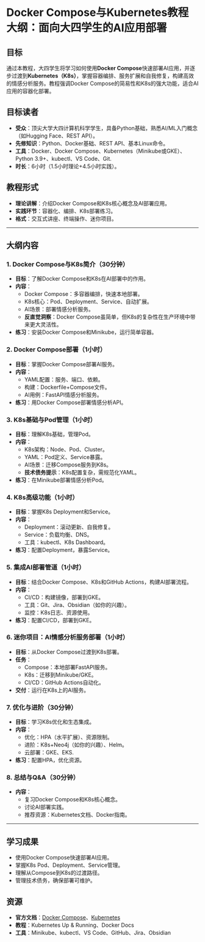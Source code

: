 # Docker Compose与Kubernetes教程大纲：面向大四学生的AI应用部署

## 目标
通过本教程，大四学生将学习如何使用**Docker Compose**快速部署AI应用，并逐步过渡到**Kubernetes（K8s）**，掌握容器编排、服务扩展和自我修复，构建高效的情感分析服务。教程强调Docker Compose的简易性和K8s的强大功能，适合AI应用的容器化部署。

## 目标读者
- **受众**：顶尖大学大四计算机科学学生，具备Python基础，熟悉AI/ML入门概念（如Hugging Face、REST API）。
- **先修知识**：Python、Docker基础、REST API、基本Linux命令。
- **工具**：Docker、Docker Compose、Kubernetes（Minikube或GKE）、Python 3.9+、kubectl、VS Code、Git.
- **时长**：6小时（1.5小时理论+4.5小时实践）。

## 教程形式
- **理论讲解**：介绍Docker Compose和K8s核心概念及AI部署应用。
- **实践环节**：容器化、编排、K8s部署练习。
- **格式**：交互式讲座、终端操作、迷你项目。

---

## 大纲内容

### 1. Docker Compose与K8s简介（30分钟）
- **目标**：了解Docker Compose和K8s在AI部署中的作用。
- **内容**：
  - Docker Compose：多容器编排，快速本地部署。
  - K8s核心：Pod、Deployment、Service、自动扩展。
  - AI场景：部署情感分析服务。
  - **反直觉洞察**：Docker Compose虽简单，但K8s的复杂性在生产环境中带来更大灵活性。
- **练习**：安装Docker Compose和Minikube，运行简单容器。

### 2. Docker Compose部署（1小时）
- **目标**：掌握Docker Compose部署AI服务。
- **内容**：
  - YAML配置：服务、端口、依赖。
  - 构建：Dockerfile+Compose文件。
  - AI用例：FastAPI情感分析服务。
- **练习**：用Docker Compose部署情感分析API。

### 3. K8s基础与Pod管理（1小时）
- **目标**：理解K8s基础，管理Pod。
- **内容**：
  - K8s架构：Node、Pod、Cluster。
  - YAML：Pod定义、Service暴露。
  - AI场景：迁移Compose服务到K8s。
  - **技术债务提示**：K8s配置复杂，需规范化YAML。
- **练习**：在Minikube部署情感分析Pod。

### 4. K8s高级功能（1小时）
- **目标**：掌握K8s Deployment和Service。
- **内容**：
  - Deployment：滚动更新、自我修复。
  - Service：负载均衡、DNS。
  - 工具：kubectl、K8s Dashboard。
- **练习**：配置Deployment，暴露Service。

### 5. 集成AI部署管道（1小时）
- **目标**：结合Docker Compose、K8s和GitHub Actions，构建AI部署流程。
- **内容**：
  - CI/CD：构建镜像，部署到GKE。
  - 工具：Git、Jira、Obsidian（如你的兴趣）。
  - 监控：K8s日志、资源使用。
- **练习**：配置CI/CD，部署到GKE。

### 6. 迷你项目：AI情感分析服务部署（1小时）
- **目标**：从Docker Compose过渡到K8s部署。
- **任务**：
  - Compose：本地部署FastAPI服务。
  - K8s：迁移到Minikube/GKE。
  - CI/CD：GitHub Actions自动化。
- **交付**：运行在K8s上的AI服务。

### 7. 优化与进阶（30分钟）
- **目标**：学习K8s优化和生态集成。
- **内容**：
  - 优化：HPA（水平扩展）、资源限制。
  - 进阶：K8s+Neo4j（如你的兴趣）、Helm。
  - 云部署：GKE、EKS.
- **练习**：配置HPA，优化资源。

### 8. 总结与Q&A（30分钟）
- **内容**：
  - 复习Docker Compose和K8s核心概念。
  - 讨论AI部署实践。
  - 推荐资源：Kubernetes文档、Docker指南。

---

## 学习成果
- 使用Docker Compose快速部署AI应用。
- 掌握K8s Pod、Deployment、Service管理。
- 理解从Compose到K8s的过渡路径。
- 管理技术债务，确保部署可维护。

## 资源
- **官方文档**：[Docker Compose](https://docs.docker.com/compose/)、[Kubernetes](https://kubernetes.io/docs/)
- **教程**：Kubernetes Up & Running、Docker Docs
- **工具**：Minikube、kubectl、VS Code、GitHub、Jira、Obsidian